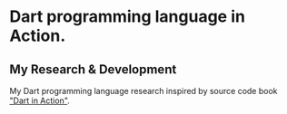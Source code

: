 # Dart programming language in Action.
## My Research & Development

My Dart programming language research inspired by source code book ["Dart in Action"](https://www.manning.com/books/dart-in-action).
